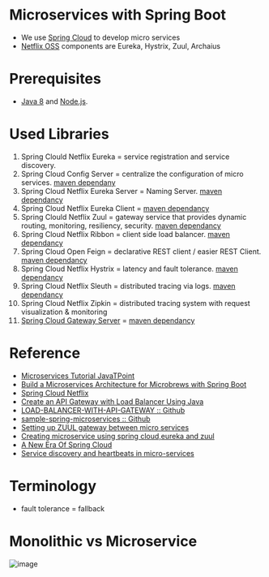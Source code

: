 # Microservices with Spring Boot
* We use [Spring Cloud](https://spring.io/projects/spring-cloud) to develop micro services
* [Netflix OSS](https://netflix.github.io/) components are Eureka, Hystrix, Zuul, Archaius
# Prerequisites
* [Java 8](http://www.oracle.com/technetwork/java/javase/downloads/jdk8-downloads-2133151.html) and [Node.js](https://nodejs.org/).
# Used Libraries
  1. Spring Clould Netflix Eureka = service registration and service discovery. 
  2. Spring Cloud Config Server = centralize the configuration of micro services. [maven dependany](https://mvnrepository.com/artifact/org.springframework.cloud/spring-cloud-config-server)
  3. Spring Cloud Netflix Eureka Server = Naming Server. [maven dependancy](https://mvnrepository.com/artifact/org.springframework.cloud/spring-cloud-starter-netflix-eureka-server)
  4. Spring Cloud Netflix Eureka Client = [maven dependancy](https://mvnrepository.com/artifact/org.springframework.cloud/spring-cloud-starter-netflix-eureka-client)
  5. Spring Clould Netflix Zuul = gateway service that provides dynamic routing, monitoring, resiliency, security. [maven dependancy](https://mvnrepository.com/artifact/org.springframework.cloud/spring-cloud-starter-netflix-zuul)
  6. Spring Cloud Netflix Ribbon = client side load balancer. [maven dependancy](https://mvnrepository.com/artifact/org.springframework.cloud/spring-cloud-starter-netflix-ribbon)
  7. Spring Cloud Open Feign = declarative REST client / easier REST Client. [maven dependancy](https://mvnrepository.com/artifact/org.springframework.cloud/spring-cloud-starter-openfeign)
  8. Spring Cloud Netflix Hystrix = latency and fault tolerance. [maven dependancy](https://mvnrepository.com/artifact/org.springframework.cloud/spring-cloud-starter-netflix-hystrix)
  9. Spring Cloud Netflix Sleuth = distributed tracing via logs. [maven dependancy](https://mvnrepository.com/artifact/org.springframework.cloud/spring-cloud-sleuth-zipkin)
  10. Spring Cloud Netflix Zipkin = distributed tracing system with request visualization & monitoring
  11. [Spring Cloud Gateway Server](https://spring.io/projects/spring-cloud-gateway) = [maven dependancy](https://mvnrepository.com/artifact/org.springframework.cloud/spring-cloud-gateway-server)
# Reference
* [Microservices Tutorial JavaTPoint](https://www.javatpoint.com/microservices)
* [Build a Microservices Architecture for Microbrews with Spring Boot](https://developer.okta.com/blog/2017/06/15/build-microservices-architecture-spring-boot)
* [Spring Cloud Netflix](https://cloud.spring.io/spring-cloud-netflix/2.0.x/single/spring-cloud-netflix.html)
* [Create an API Gateway with Load Balancer Using Java](https://dzone.com/articles/create-an-api-gateway-with-load-balancer-in-java)
* [LOAD-BALANCER-WITH-API-GATEWAY :: Github](https://github.com/VishnuViswam/LOAD-BALANCER-WITH-API-GATEWAY)
* [sample-spring-microservices :: Github](https://github.com/piomin/sample-spring-microservices)
* [Setting up ZUUL gateway between micro services](https://stackoverflow.com/questions/64427773/setting-up-zuul-gateway-between-micro-services)
* [Creating microservice using spring cloud,eureka and zuul](https://piotrminkowski.wordpress.com/2017/02/05/part-1-creating-microservice-using-spring-cloud-eureka-and-zuul/)
* [A New Era Of Spring Cloud](https://dzone.com/articles/a-new-era-of-spring-cloud)
* [Service discovery and heartbeats in micro-services](https://www.youtube.com/watch?v=lWE_UIbm8NA&list=RDCMUCRPMAqdtSgd0Ipeef7iFsKw&index=26)
# Terminology
* fault tolerance = fallback
# Monolithic vs Microservice
![image](https://user-images.githubusercontent.com/7721150/144594924-f512b8e3-0c1c-4a1f-b5ff-b6361ed657f9.png)



